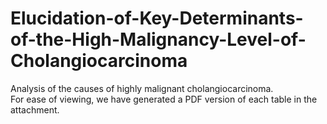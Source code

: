 # Elucidation-of-Key-Determinants-of-the-High-Malignancy-Level-of-Cholangiocarcinoma
Analysis of the causes of highly malignant cholangiocarcinoma.<br>
For ease of viewing, we have generated a PDF version of each table in the attachment.
